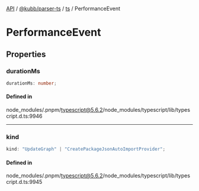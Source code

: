 [API](../../../../../packages.md) / [@kubb/parser-ts](../../../index.md) / [ts](../index.md) / PerformanceEvent

# PerformanceEvent

## Properties

### durationMs

```ts
durationMs: number;
```

#### Defined in

node\_modules/.pnpm/typescript@5.6.2/node\_modules/typescript/lib/typescript.d.ts:9946

***

### kind

```ts
kind: "UpdateGraph" | "CreatePackageJsonAutoImportProvider";
```

#### Defined in

node\_modules/.pnpm/typescript@5.6.2/node\_modules/typescript/lib/typescript.d.ts:9945
